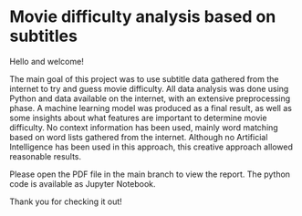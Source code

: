 # Movie difficulty analysis based on subtitles

Hello and welcome!

The main goal of this project was to use subtitle data gathered from the internet to try and guess movie difficulty.
All data analysis was done using Python and data available on the internet, with an extensive preprocessing phase.
A machine learning model was produced as a final result, as well as some insights about what features are important to determine movie difficulty.
No context information has been used, mainly word matching based on word lists gathered from the internet.
Although no Artificial Intelligence has been used in this approach, this creative approach allowed reasonable results.

Please open the PDF file in the main branch to view the report.
The python code is available as Jupyter Notebook.

Thank you for checking it out!
